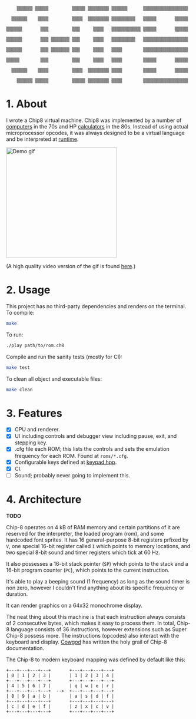 ```
    ▒▒▒▒▒▒ ▒▒▒▒▒         ▒▒▒▒▒ ▒▒▒▒▒▒▒▒ ▒▒▒▒▒▒      ▒▒▒▒▒▒▒▒▒▒▒▒▒▒▒▒▒

  ▒▒▒▒▒▒    ▒▒▒▒         ▒▒▒▒  ▒▒▒▒▒▒▒▒ ▒▒▒▒▒▒▒▒▒   ▒▒▒▒▒       ▒▒▒▒▒
                   
▒▒▒▒▒▒       ▒▒▒         ▒▒▒     ▒▒▒▒   ▒▒▒▒▒▒▒▒▒▒▒ ▒▒▒▒▒       ▒▒▒▒▒
          
▒▒▒▒▒▒       ▒▒▒ ▒▒▒▒▒▒▒ ▒▒▒     ▒▒▒▒   ▒▒▒▒▒▒▒▒▒   ▒▒▒▒▒▒▒▒▒▒▒▒▒▒▒▒▒
                                                       
▒▒▒▒▒▒       ▒▒▒ ▒▒▒▒▒▒▒ ▒▒▒     ▒▒▒▒   ▒▒▒▒        ▒▒▒▒▒▒▒▒▒▒▒▒▒▒▒▒▒

▒▒▒▒▒        ▒▒▒         ▒▒▒     ▒▒▒▒   ▒▒▒▒        ▒▒▒▒▒       ▒▒▒▒▒

  ▒▒▒▒▒▒    ▒▒▒▒         ▒▒▒▒  ▒▒▒▒▒▒▒▒ ▒▒▒▒        ▒▒▒▒▒       ▒▒▒▒▒

    ▒▒▒▒▒▒ ▒▒▒▒▒         ▒▒▒▒▒ ▒▒▒▒▒▒▒▒ ▒▒▒▒        ▒▒▒▒▒▒▒▒▒▒▒▒▒▒▒▒▒
```
# 1. About

I wrote a Chip8 virtual machine. Chip8 was implemented by a number of 
[computers](http://www.hobbylabs.org/telmac.htm) in the 70s and HP 
[calculators](https://www.hpcalc.org/hp48/docs/faq/48faq-8.html) in the 80s.
Instead of using actual microprocessor opcodes, it was always designed to be a 
virtual language and be interpreted at 
[runtime](http://www.emulator101.com/introduction-to-chip-8.html).

<img src="https://github.com/leonmavr/chip-8/blob/master/assets/demo_grid.gif" alt="Demo gif" height="300px">

(A high quality video version of the gif is found
[here](https://github.com/leonmavr/chip-8/blob/master/assets/demo_grid.mp4).)

# 2. Usage

This project has no third-party dependencies and renders on the terminal.  
To compile:
```bash
make
```
To run:
```bash
./play path/to/rom.ch8
```
Compile and run the sanity tests (mostly for CI):
```bash
make test
```
To clean all object and executable files:
```bash
make clean
```

# 3. Features

- [x] CPU and renderer.
- [x] UI including controls and debugger view including pause, exit, and stepping key.
- [x] .cfg file each ROM; this lists the controls and sets the emulation
      frequency for each ROM. Found at `roms/*.cfg`.
- [x] Configurable keys defined at [keypad.hpp](https://github.com/leonmavr/chip-8/blob/master/include/keypad.hpp).
- [x] CI.
- [ ] Sound; probably never going to implement this.

# 4. Architecture

**TODO**

Chip-8 operates on 4 kB of RAM memory and certain partitions of it are reserved for the interpreter, the loaded program (rom), and some hardcoded font sprites. It has 16 general-purpose 8-bit registers prfixed by `V`, one special 16-bit register called `I` which points to memory locations, and two special 8-bit sound and timer registers which tick at 60 Hz.  

It also possesses a 16-bit stack pointer (`SP`) which points to the stack and a 16-bit program counter (`PC`), which points to the current instruction.  

It's able to play  a beeping sound (1 frequency) as long as the sound timer is non zero, however I couldn't find anything about its specific frequency or duration.  

It can render graphics on a 64x32 monochrome display.  

The neat thing about this machine is that each instruction always consists of 2 consecutive bytes, which makes it easy to process them. In total, Chip-8 language consists of 36 instructions, however extensions such as Super Chip-8 possess more. The instructions (opcodes) also interact with the keyboard and display. [Cowgod](http://devernay.free.fr/hacks/chip8/C8TECH10.HTM#0.0) has written the holy grail of Chip-8 documentation.

The Chip-8 to modern keyboard mapping was defined by default like this:
```
+---+---+---+---+       +---+---+---+---+
| 0 | 1 | 2 | 3 |       | 1 | 2 | 3 | 4 |
+---+---+---+---+       +---+---+---+---+
| 4 | 5 | 6 | 7 |       | q | w | e | r |
+---+---+---+---+  -->  +---+---+---+---+
| 8 | 9 | a | b |       | a | s | d | f |
+---+---+---+---+       +---+---+---+---+
| c | d | e | f |       | z | x | c | v |
+---+---+---+---+       +---+---+---+---+
```
